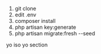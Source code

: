 1. git clone
2. edit .env
3. composer install
4. php artisan key:generate
5. php artisan migrate:fresh --seed

yo iso yo section
